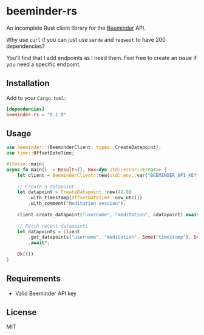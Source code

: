 # beeminder-rs

An incomplete Rust client library for the [Beeminder](https://www.beeminder.com/) API.

Why use `curl` if you can just use `serde` and `reqwest` to have 200 dependencies?

You'll find that I add endpoints as I need them. Feel free to create an issue if 
you need a specific endpoint.

## Installation

Add to your `Cargo.toml`:
```toml
[dependencies]
beeminder-rs = "0.1.0"
```

## Usage

```rust
use beeminder::{BeeminderClient, types::CreateDatapoint};
use time::OffsetDateTime;

#[tokio::main]
async fn main() -> Result<(), Box<dyn std::error::Error>> {
    let client = BeeminderClient::new(std::env::var("BEEMINDER_API_KEY")?);
    
    // Create a datapoint
    let datapoint = CreateDatapoint::new(42.0)
        .with_timestamp(OffsetDateTime::now_utc())
        .with_comment("Meditation session");
        
    client.create_datapoint("username", "meditation", &datapoint).await?;
    
    // Fetch recent datapoints
    let datapoints = client
        .get_datapoints("username", "meditation", Some("timestamp"), Some(10))
        .await?;
        
    Ok(())
}
```

## Requirements

- Valid Beeminder API key

## License

MIT

